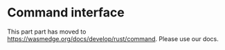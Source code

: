 # Command interface

This part part has moved to <https://wasmedge.org/docs/develop/rust/command>. Please use our docs.
